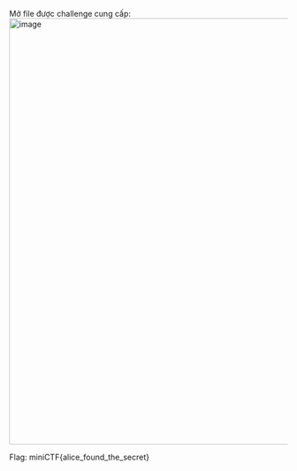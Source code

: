 Mở file được challenge cung cấp: 
<img width="846" height="772" alt="image" src="https://github.com/user-attachments/assets/dda529be-9735-4627-aa4a-d67d874c130d" />

Flag: miniCTF{alice_found_the_secret}
